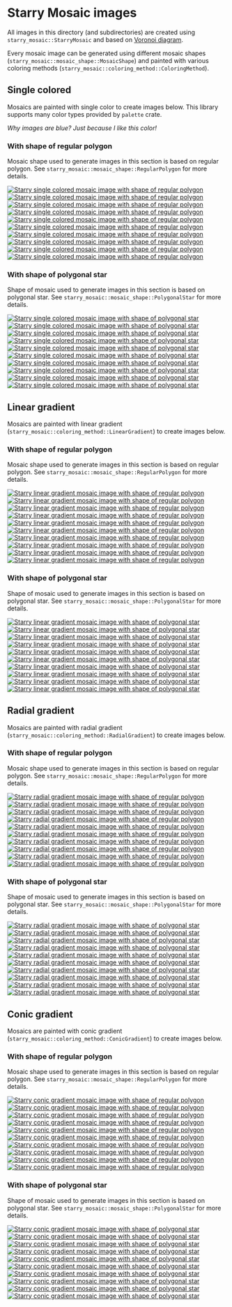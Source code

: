 # Starry Mosaic images

All images in this directory (and subdirectories) are created using `starry_mosaic::StarryMosaic` and
based on [Voronoi diagram](https://en.wikipedia.org/wiki/Voronoi_diagram).

Every mosaic image can be generated using different mosaic shapes (`starry_mosaic::mosaic_shape::MosaicShape`)
and painted with various coloring methods (`starry_mosaic::coloring_method::ColoringMethod`).

## Single colored

Mosaics are painted with single color to create images below.
This library supports many color types provided by `palette` crate.

*Why images are blue? Just because I like this color!*

### With shape of regular polygon

Mosaic shape used to generate images in this section is based on regular polygon.
See `starry_mosaic::mosaic_shape::RegularPolygon` for more details.

[![Starry single colored mosaic image with shape of regular polygon](single_colored/regular_polygon_5.png)](single_colored/regular_polygon_5.png)
[![Starry single colored mosaic image with shape of regular polygon](single_colored/regular_polygon_6.png)](single_colored/regular_polygon_6.png)
[![Starry single colored mosaic image with shape of regular polygon](single_colored/regular_polygon_7.png)](single_colored/regular_polygon_7.png)
[![Starry single colored mosaic image with shape of regular polygon](single_colored/regular_polygon_8.png)](single_colored/regular_polygon_8.png)
[![Starry single colored mosaic image with shape of regular polygon](single_colored/regular_polygon_12.png)](single_colored/regular_polygon_12.png)
[![Starry single colored mosaic image with shape of regular polygon](single_colored/regular_polygon_13.png)](single_colored/regular_polygon_13.png)
[![Starry single colored mosaic image with shape of regular polygon](single_colored/regular_polygon_15.png)](single_colored/regular_polygon_15.png)
[![Starry single colored mosaic image with shape of regular polygon](single_colored/regular_polygon_16.png)](single_colored/regular_polygon_16.png)
[![Starry single colored mosaic image with shape of regular polygon](single_colored/regular_polygon_23.png)](single_colored/regular_polygon_23.png)
[![Starry single colored mosaic image with shape of regular polygon](single_colored/regular_polygon_24.png)](single_colored/regular_polygon_24.png)

### With shape of polygonal star

Shape of mosaic used to generate images in this section is based on polygonal star.
See `starry_mosaic::mosaic_shape::PolygonalStar` for more details.

[![Starry single colored mosaic image with shape of polygonal star](single_colored/polygonal_star_5.png)](single_colored/polygonal_star_5.png)
[![Starry single colored mosaic image with shape of polygonal star](single_colored/polygonal_star_6.png)](single_colored/polygonal_star_6.png)
[![Starry single colored mosaic image with shape of polygonal star](single_colored/polygonal_star_7.png)](single_colored/polygonal_star_7.png)
[![Starry single colored mosaic image with shape of polygonal star](single_colored/polygonal_star_8.png)](single_colored/polygonal_star_8.png)
[![Starry single colored mosaic image with shape of polygonal star](single_colored/polygonal_star_12.png)](single_colored/polygonal_star_12.png)
[![Starry single colored mosaic image with shape of polygonal star](single_colored/polygonal_star_13.png)](single_colored/polygonal_star_13.png)
[![Starry single colored mosaic image with shape of polygonal star](single_colored/polygonal_star_15.png)](single_colored/polygonal_star_15.png)
[![Starry single colored mosaic image with shape of polygonal star](single_colored/polygonal_star_16.png)](single_colored/polygonal_star_16.png)
[![Starry single colored mosaic image with shape of polygonal star](single_colored/polygonal_star_23.png)](single_colored/polygonal_star_23.png)
[![Starry single colored mosaic image with shape of polygonal star](single_colored/polygonal_star_24.png)](single_colored/polygonal_star_24.png)

## Linear gradient

Mosaics are painted with linear gradient (`starry_mosaic::coloring_method::LinearGradient`)
to create images below.

### With shape of regular polygon

Mosaic shape used to generate images in this section is based on regular polygon.
See `starry_mosaic::mosaic_shape::RegularPolygon` for more details.

[![Starry linear gradient mosaic image with shape of regular polygon](linear_gradient/regular_polygon_5.png)](linear_gradient/regular_polygon_5.png)
[![Starry linear gradient mosaic image with shape of regular polygon](linear_gradient/regular_polygon_6.png)](linear_gradient/regular_polygon_6.png)
[![Starry linear gradient mosaic image with shape of regular polygon](linear_gradient/regular_polygon_7.png)](linear_gradient/regular_polygon_7.png)
[![Starry linear gradient mosaic image with shape of regular polygon](linear_gradient/regular_polygon_8.png)](linear_gradient/regular_polygon_8.png)
[![Starry linear gradient mosaic image with shape of regular polygon](linear_gradient/regular_polygon_12.png)](linear_gradient/regular_polygon_12.png)
[![Starry linear gradient mosaic image with shape of regular polygon](linear_gradient/regular_polygon_13.png)](linear_gradient/regular_polygon_13.png)
[![Starry linear gradient mosaic image with shape of regular polygon](linear_gradient/regular_polygon_15.png)](linear_gradient/regular_polygon_15.png)
[![Starry linear gradient mosaic image with shape of regular polygon](linear_gradient/regular_polygon_16.png)](linear_gradient/regular_polygon_16.png)
[![Starry linear gradient mosaic image with shape of regular polygon](linear_gradient/regular_polygon_23.png)](linear_gradient/regular_polygon_23.png)
[![Starry linear gradient mosaic image with shape of regular polygon](linear_gradient/regular_polygon_24.png)](linear_gradient/regular_polygon_24.png)

### With shape of polygonal star

Shape of mosaic used to generate images in this section is based on polygonal star.
See `starry_mosaic::mosaic_shape::PolygonalStar` for more details.

[![Starry linear gradient mosaic image with shape of polygonal star](linear_gradient/polygonal_star_5.png)](linear_gradient/polygonal_star_5.png)
[![Starry linear gradient mosaic image with shape of polygonal star](linear_gradient/polygonal_star_6.png)](linear_gradient/polygonal_star_6.png)
[![Starry linear gradient mosaic image with shape of polygonal star](linear_gradient/polygonal_star_7.png)](linear_gradient/polygonal_star_7.png)
[![Starry linear gradient mosaic image with shape of polygonal star](linear_gradient/polygonal_star_8.png)](linear_gradient/polygonal_star_8.png)
[![Starry linear gradient mosaic image with shape of polygonal star](linear_gradient/polygonal_star_12.png)](linear_gradient/polygonal_star_12.png)
[![Starry linear gradient mosaic image with shape of polygonal star](linear_gradient/polygonal_star_13.png)](linear_gradient/polygonal_star_13.png)
[![Starry linear gradient mosaic image with shape of polygonal star](linear_gradient/polygonal_star_15.png)](linear_gradient/polygonal_star_15.png)
[![Starry linear gradient mosaic image with shape of polygonal star](linear_gradient/polygonal_star_16.png)](linear_gradient/polygonal_star_16.png)
[![Starry linear gradient mosaic image with shape of polygonal star](linear_gradient/polygonal_star_23.png)](linear_gradient/polygonal_star_23.png)
[![Starry linear gradient mosaic image with shape of polygonal star](linear_gradient/polygonal_star_24.png)](linear_gradient/polygonal_star_24.png)

## Radial gradient

Mosaics are painted with radial gradient (`starry_mosaic::coloring_method::RadialGradient`)
to create images below.

### With shape of regular polygon

Mosaic shape used to generate images in this section is based on regular polygon.
See `starry_mosaic::mosaic_shape::RegularPolygon` for more details.

[![Starry radial gradient mosaic image with shape of regular polygon](radial_gradient/regular_polygon_5.png)](radial_gradient/regular_polygon_5.png)
[![Starry radial gradient mosaic image with shape of regular polygon](radial_gradient/regular_polygon_6.png)](radial_gradient/regular_polygon_6.png)
[![Starry radial gradient mosaic image with shape of regular polygon](radial_gradient/regular_polygon_7.png)](radial_gradient/regular_polygon_7.png)
[![Starry radial gradient mosaic image with shape of regular polygon](radial_gradient/regular_polygon_8.png)](radial_gradient/regular_polygon_8.png)
[![Starry radial gradient mosaic image with shape of regular polygon](radial_gradient/regular_polygon_12.png)](radial_gradient/regular_polygon_12.png)
[![Starry radial gradient mosaic image with shape of regular polygon](radial_gradient/regular_polygon_13.png)](radial_gradient/regular_polygon_13.png)
[![Starry radial gradient mosaic image with shape of regular polygon](radial_gradient/regular_polygon_15.png)](radial_gradient/regular_polygon_15.png)
[![Starry radial gradient mosaic image with shape of regular polygon](radial_gradient/regular_polygon_16.png)](radial_gradient/regular_polygon_16.png)
[![Starry radial gradient mosaic image with shape of regular polygon](radial_gradient/regular_polygon_23.png)](radial_gradient/regular_polygon_23.png)
[![Starry radial gradient mosaic image with shape of regular polygon](radial_gradient/regular_polygon_24.png)](radial_gradient/regular_polygon_24.png)

### With shape of polygonal star

Shape of mosaic used to generate images in this section is based on polygonal star.
See `starry_mosaic::mosaic_shape::PolygonalStar` for more details.

[![Starry radial gradient mosaic image with shape of polygonal star](radial_gradient/polygonal_star_5.png)](radial_gradient/polygonal_star_5.png)
[![Starry radial gradient mosaic image with shape of polygonal star](radial_gradient/polygonal_star_6.png)](radial_gradient/polygonal_star_6.png)
[![Starry radial gradient mosaic image with shape of polygonal star](radial_gradient/polygonal_star_7.png)](radial_gradient/polygonal_star_7.png)
[![Starry radial gradient mosaic image with shape of polygonal star](radial_gradient/polygonal_star_8.png)](radial_gradient/polygonal_star_8.png)
[![Starry radial gradient mosaic image with shape of polygonal star](radial_gradient/polygonal_star_12.png)](radial_gradient/polygonal_star_12.png)
[![Starry radial gradient mosaic image with shape of polygonal star](radial_gradient/polygonal_star_13.png)](radial_gradient/polygonal_star_13.png)
[![Starry radial gradient mosaic image with shape of polygonal star](radial_gradient/polygonal_star_15.png)](radial_gradient/polygonal_star_15.png)
[![Starry radial gradient mosaic image with shape of polygonal star](radial_gradient/polygonal_star_16.png)](radial_gradient/polygonal_star_16.png)
[![Starry radial gradient mosaic image with shape of polygonal star](radial_gradient/polygonal_star_23.png)](radial_gradient/polygonal_star_23.png)
[![Starry radial gradient mosaic image with shape of polygonal star](radial_gradient/polygonal_star_24.png)](radial_gradient/polygonal_star_24.png)

## Conic gradient

Mosaics are painted with conic gradient (`starry_mosaic::coloring_method::ConicGradient`)
to create images below.

### With shape of regular polygon

Mosaic shape used to generate images in this section is based on regular polygon.
See `starry_mosaic::mosaic_shape::RegularPolygon` for more details.

[![Starry conic gradient mosaic image with shape of regular polygon](conic_gradient/regular_polygon_5.png)](conic_gradient/regular_polygon_5.png)
[![Starry conic gradient mosaic image with shape of regular polygon](conic_gradient/regular_polygon_6.png)](conic_gradient/regular_polygon_6.png)
[![Starry conic gradient mosaic image with shape of regular polygon](conic_gradient/regular_polygon_7.png)](conic_gradient/regular_polygon_7.png)
[![Starry conic gradient mosaic image with shape of regular polygon](conic_gradient/regular_polygon_8.png)](conic_gradient/regular_polygon_8.png)
[![Starry conic gradient mosaic image with shape of regular polygon](conic_gradient/regular_polygon_12.png)](conic_gradient/regular_polygon_12.png)
[![Starry conic gradient mosaic image with shape of regular polygon](conic_gradient/regular_polygon_13.png)](conic_gradient/regular_polygon_13.png)
[![Starry conic gradient mosaic image with shape of regular polygon](conic_gradient/regular_polygon_15.png)](conic_gradient/regular_polygon_15.png)
[![Starry conic gradient mosaic image with shape of regular polygon](conic_gradient/regular_polygon_16.png)](conic_gradient/regular_polygon_16.png)
[![Starry conic gradient mosaic image with shape of regular polygon](conic_gradient/regular_polygon_23.png)](conic_gradient/regular_polygon_23.png)
[![Starry conic gradient mosaic image with shape of regular polygon](conic_gradient/regular_polygon_24.png)](conic_gradient/regular_polygon_24.png)

### With shape of polygonal star

Shape of mosaic used to generate images in this section is based on polygonal star.
See `starry_mosaic::mosaic_shape::PolygonalStar` for more details.

[![Starry conic gradient mosaic image with shape of polygonal star](conic_gradient/polygonal_star_5.png)](conic_gradient/polygonal_star_5.png)
[![Starry conic gradient mosaic image with shape of polygonal star](conic_gradient/polygonal_star_6.png)](conic_gradient/polygonal_star_6.png)
[![Starry conic gradient mosaic image with shape of polygonal star](conic_gradient/polygonal_star_7.png)](conic_gradient/polygonal_star_7.png)
[![Starry conic gradient mosaic image with shape of polygonal star](conic_gradient/polygonal_star_8.png)](conic_gradient/polygonal_star_8.png)
[![Starry conic gradient mosaic image with shape of polygonal star](conic_gradient/polygonal_star_12.png)](conic_gradient/polygonal_star_12.png)
[![Starry conic gradient mosaic image with shape of polygonal star](conic_gradient/polygonal_star_13.png)](conic_gradient/polygonal_star_13.png)
[![Starry conic gradient mosaic image with shape of polygonal star](conic_gradient/polygonal_star_15.png)](conic_gradient/polygonal_star_15.png)
[![Starry conic gradient mosaic image with shape of polygonal star](conic_gradient/polygonal_star_16.png)](conic_gradient/polygonal_star_16.png)
[![Starry conic gradient mosaic image with shape of polygonal star](conic_gradient/polygonal_star_23.png)](conic_gradient/polygonal_star_23.png)
[![Starry conic gradient mosaic image with shape of polygonal star](conic_gradient/polygonal_star_24.png)](conic_gradient/polygonal_star_24.png)

